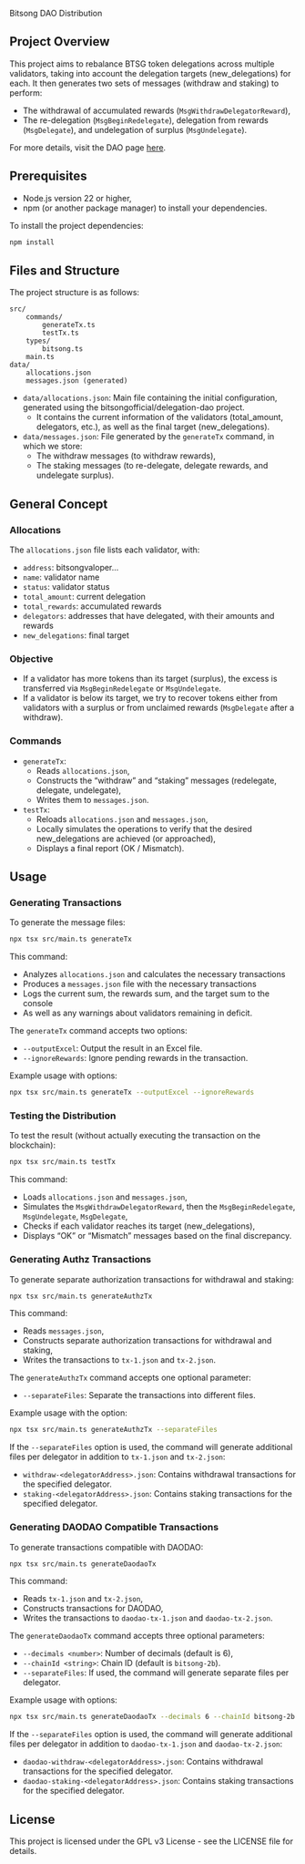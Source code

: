 Bitsong DAO Distribution

## Project Overview

This project aims to rebalance BTSG token delegations across multiple validators, taking into account the delegation targets (new_delegations) for each. It then generates two sets of messages (withdraw and staking) to perform:

- The withdrawal of accumulated rewards (`MsgWithdrawDelegatorReward`),
- The re-delegation (`MsgBeginRedelegate`), delegation from rewards (`MsgDelegate`), and undelegation of surplus (`MsgUndelegate`).

For more details, visit the DAO page [here](https://daodao.zone/dao/bitsong1qfwdjcmxgjr9jwa2grhf7pce87afx57j2664tvhh29j7r68a9tgqj9kuf3/home).

## Prerequisites

- Node.js version 22 or higher,
- npm (or another package manager) to install your dependencies.

To install the project dependencies:

```bash
npm install
```

## Files and Structure

The project structure is as follows:

```
src/
	commands/
		generateTx.ts
		testTx.ts
	types/
		bitsong.ts
	main.ts
data/
	allocations.json
	messages.json (generated)
```

- `data/allocations.json`: Main file containing the initial configuration, generated using the bitsongofficial/delegation-dao project.
	- It contains the current information of the validators (total_amount, delegators, etc.), as well as the final target (new_delegations).
- `data/messages.json`: File generated by the `generateTx` command, in which we store:
	- The withdraw messages (to withdraw rewards),
	- The staking messages (to re-delegate, delegate rewards, and undelegate surplus).

## General Concept

### Allocations

The `allocations.json` file lists each validator, with:

- `address`: bitsongvaloper...
- `name`: validator name
- `status`: validator status
- `total_amount`: current delegation
- `total_rewards`: accumulated rewards
- `delegators`: addresses that have delegated, with their amounts and rewards
- `new_delegations`: final target

### Objective

- If a validator has more tokens than its target (surplus), the excess is transferred via `MsgBeginRedelegate` or `MsgUndelegate`.
- If a validator is below its target, we try to recover tokens either from validators with a surplus or from unclaimed rewards (`MsgDelegate` after a withdraw).

### Commands

- `generateTx`:
	- Reads `allocations.json`,
	- Constructs the “withdraw” and “staking” messages (redelegate, delegate, undelegate),
	- Writes them to `messages.json`.
- `testTx`:
	- Reloads `allocations.json` and `messages.json`,
	- Locally simulates the operations to verify that the desired new_delegations are achieved (or approached),
	- Displays a final report (OK / Mismatch).

## Usage

### Generating Transactions

To generate the message files:

```bash
npx tsx src/main.ts generateTx
```

This command:

- Analyzes `allocations.json` and calculates the necessary transactions
- Produces a `messages.json` file with the necessary transactions
- Logs the current sum, the rewards sum, and the target sum to the console
- As well as any warnings about validators remaining in deficit.

The `generateTx` command accepts two options:

- `--outputExcel`: Output the result in an Excel file.
- `--ignoreRewards`: Ignore pending rewards in the transaction.

Example usage with options:

```bash
npx tsx src/main.ts generateTx --outputExcel --ignoreRewards
```

### Testing the Distribution

To test the result (without actually executing the transaction on the blockchain):

```bash
npx tsx src/main.ts testTx
```

This command:

- Loads `allocations.json` and `messages.json`,
- Simulates the `MsgWithdrawDelegatorReward`, then the `MsgBeginRedelegate`, `MsgUndelegate`, `MsgDelegate`,
- Checks if each validator reaches its target (new_delegations),
- Displays “OK” or “Mismatch” messages based on the final discrepancy.

### Generating Authz Transactions

To generate separate authorization transactions for withdrawal and staking:

```bash
npx tsx src/main.ts generateAuthzTx
```

This command:

- Reads `messages.json`,
- Constructs separate authorization transactions for withdrawal and staking,
- Writes the transactions to `tx-1.json` and `tx-2.json`.

The `generateAuthzTx` command accepts one optional parameter:

- `--separateFiles`: Separate the transactions into different files.

Example usage with the option:

```bash
npx tsx src/main.ts generateAuthzTx --separateFiles
```

If the `--separateFiles` option is used, the command will generate additional files per delegator in addition to `tx-1.json` and `tx-2.json`:

- `withdraw-<delegatorAddress>.json`: Contains withdrawal transactions for the specified delegator.
- `staking-<delegatorAddress>.json`: Contains staking transactions for the specified delegator.

### Generating DAODAO Compatible Transactions

To generate transactions compatible with DAODAO:

```bash
npx tsx src/main.ts generateDaodaoTx
```

This command:

- Reads `tx-1.json` and `tx-2.json`,
- Constructs transactions for DAODAO,
- Writes the transactions to `daodao-tx-1.json` and `daodao-tx-2.json`.

The `generateDaodaoTx` command accepts three optional parameters:

- `--decimals <number>`: Number of decimals (default is 6),
- `--chainId <string>`: Chain ID (default is `bitsong-2b`).
- `--separateFiles`: If used, the command will generate separate files per delegator.

Example usage with options:

```bash
npx tsx src/main.ts generateDaodaoTx --decimals 6 --chainId bitsong-2b
```

If the `--separateFiles` option is used, the command will generate additional files per delegator in addition to `daodao-tx-1.json` and `daodao-tx-2.json`:

- `daodao-withdraw-<delegatorAddress>.json`: Contains withdrawal transactions for the specified delegator.
- `daodao-staking-<delegatorAddress>.json`: Contains staking transactions for the specified delegator.

## License

This project is licensed under the GPL v3 License - see the LICENSE file for details.
